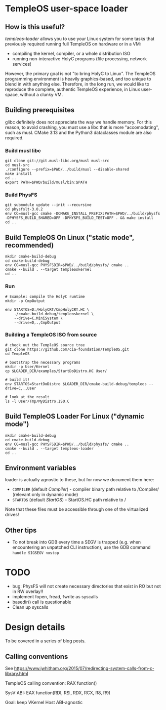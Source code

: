 # TempleOS user-space loader

## How is this useful?

_templeos-loader_ allows you to use your Linux system for some tasks that previously required running full TempleOS on hardware or in a VM:

- compiling the kernel, compiler, or a whole distribution ISO
- running non-interactive HolyC programs (file processing, network services)

However, the primary goal is not "to bring HolyC to Linux". The TempleOS programming environment is heavily graphics-based, and too unique to blend in with anything else. Therefore, in the long run, we would like to reproduce the complete, authentic TempleOS experience, in Linux user-space, without a clunky VM. 


## Building prerequisites

glibc definitely does not appreciate the way we handle memory.
For this reason, to avoid crashing, you must use a libc that is more "accomodating", such as musl.
CMake 3.13 and the Python3 dataclasses module are also required.

### Build musl libc

    git clone git://git.musl-libc.org/musl musl-src
    cd musl-src
    ./configure --prefix=$PWD/../build/musl --disable-shared
    make install
    cd ..
    export PATH=$PWD/build/musl/bin:$PATH

### Build PhysFS

    git submodule update --init --recursive
    cd physfslt-3.0.2
    env CC=musl-gcc cmake -DCMAKE_INSTALL_PREFIX:PATH=$PWD/../build/physfs -DPHYSFS_BUILD_SHARED=OFF -DPHYSFS_BUILD_TEST=OFF . && make install
    cd ..

## Build TempleOS On Linux ("static mode", recommended)

    mkdir cmake-build-debug
    cd cmake-build-debug
    env CC=musl-gcc PHYSFSDIR=$PWD/../build/physfs/ cmake ..
    cmake --build . --target templeoskernel
    cd ..

### Run

    # Example: compile the HolyC runtime
    mkdir -p CmpOutput

    env STARTOS=D:/HolyCRT/CmpHolyCRT.HC \
        ./cmake-build-debug/templeoskernel \
        --drive=C,MiniSystem \
        --drive=D,.,CmpOutput

### Building a TempleOS ISO from source

    # check out the TempleOS source tree
    git clone https://github.com/cia-foundation/TempleOS.git
    cd TempleOS

    # bootstrap the necessary programs
    mkdir -p User/Kernel
    cp $LOADER_DIR/examples/StartDoDistro.HC User/

    # build it!
    env STARTOS=StartDoDistro $LOADER_DIR/cmake-build-debug/templeos --drive=C,.,User

    # look at the result
    ls -l User/Tmp/MyDistro.ISO.C

## Build TempleOS Loader For Linux ("dynamic mode")

    mkdir cmake-build-debug
    cd cmake-build-debug
    env CC=musl-gcc PHYSFSDIR=$PWD/../build/physfs/ cmake ..
    cmake --build . --target templeos-loader
    cd ..

## Environment variables

loader is actually agnostic to these, but for now we document them here:

- `COMPILER` (default _Compiler_) - compiler binary path relative to /Compiler/ (relevant only in dynamic mode)
- `STARTOS` (default _StartOS_) - StartOS.HC path relative to /

Note that these files must be accessible through one of the virtualized drives!

## Other tips

- To not break into GDB every time a SEGV is trapped (e.g. when encountering an unpatched CLI instruction), use the GDB command `handle SIGSEGV nostop`

# TODO

- bug: PhysFS will not create necessary directories that exist in RO but not in RW overlay!!
- implement fopen, fread, fwrite as syscalls
- basedir() call is questionable
- Clean up syscalls

# Design details

To be covered in a series of blog posts.

## Calling conventions

See https://www.jwhitham.org/2015/07/redirecting-system-calls-from-c-library.html

TempleOS calling convention: RAX function(<arguments on stack>)

SysV ABI: EAX function(RDI, RSI, RDX, RCX, R8, R9)

Goal: keep VKernel Host ABI-agnostic
